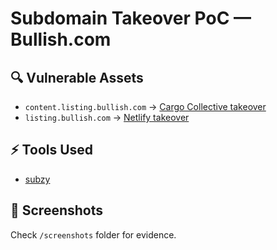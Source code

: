 
# Subdomain Takeover PoC — Bullish.com

## 🔍 Vulnerable Assets
- `content.listing.bullish.com` → [Cargo Collective takeover](https://github.com/EdOverflow/can-i-take-over-xyz/issues/152)
- `listing.bullish.com` → [Netlify takeover](https://github.com/EdOverflow/can-i-take-over-xyz/issues/40)

## ⚡ Tools Used
- [subzy](https://github.com/PentestPad/subzy)

## 📸 Screenshots
Check `/screenshots` folder for evidence.
